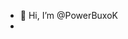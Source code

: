 - 👋 Hi, I’m @PowerBuxoK
- 
<!---
PowerBuxoK/PowerBuxoK is a ✨ special ✨ repository because its `README.md` (this file) appears on your GitHub profile.
You can click the Preview link to take a look at your changes.
--->
